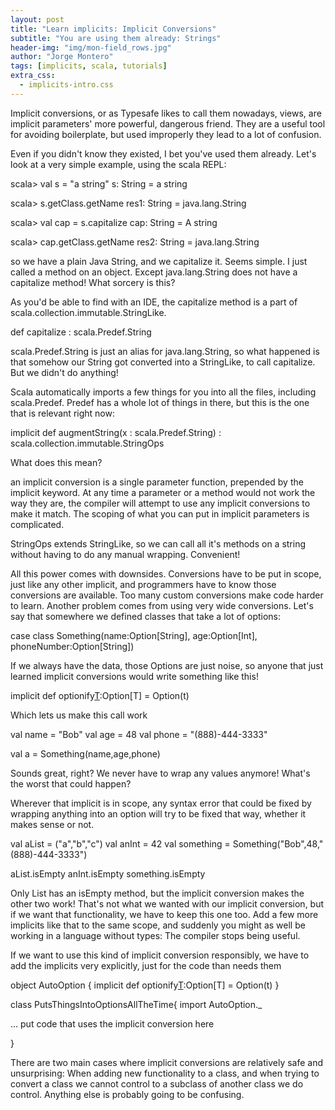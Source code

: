 ```yaml
---
layout: post
title: "Learn implicits: Implicit Conversions"
subtitle: "You are using them already: Strings"
header-img: "img/mon-field_rows.jpg"
author: "Jorge Montero"
tags: [implicits, scala, tutorials]
extra_css:
  - implicits-intro.css
---
```


Implicit conversions, or as Typesafe likes to call them nowadays, views, are implicit parameters' more powerful, dangerous friend. 
They are a useful tool for avoiding boilerplate, but used improperly they lead to a lot of confusion.

Even if you didn't know they existed, I bet you've used them already. Let's look at a very simple example, using the scala REPL:

scala> val s = "a string"
s: String = a string

scala> s.getClass.getName
res1: String = java.lang.String

scala> val cap = s.capitalize
cap: String = A string

scala> cap.getClass.getName
res2: String = java.lang.String

so we have a plain Java String, and we capitalize it. Seems simple. I just called a method on an object. 
Except java.lang.String does not have a capitalize method! What sorcery is this?

As you'd be able to find with an IDE, the capitalize method is a part of scala.collection.immutable.StringLike.

def capitalize : scala.Predef.String

scala.Predef.String is just an alias for java.lang.String, so what happened is that somehow our String got converted into a StringLike,
to call capitalize. But we didn't do anything!

Scala automatically imports a few things for you into all the files, including scala.Predef.
Predef has a whole lot of things in there, but this is the one that is relevant right now:

implicit def augmentString(x : scala.Predef.String) : scala.collection.immutable.StringOps

What does this mean?

an implicit conversion is a single parameter function, prepended by the implicit keyword.
At any time a parameter or a method would not work the way they are, the compiler will attempt to use any implicit conversions
to make it match. The scoping of what you can put in implicit parameters is complicated.

StringOps extends StringLike, so we can call all it's methods on a string without having to do any manual wrapping. Convenient!

All this power comes with downsides. Conversions have to be put in scope, just like any
other implicit, and programmers have to know those conversions are available. Too many custom conversions make code harder to learn.
Another problem comes from using very wide conversions. Let's say that somewhere we defined classes that take a lot of options:

case class Something(name:Option[String], age:Option[Int], phoneNumber:Option[String])

If we always have the data, those Options are just noise, so anyone that just learned implicit conversions would write something like this!

implicit def optionify[T](t:T):Option[T] = Option(t)

Which lets us make this call work

val name = "Bob"
val age = 48
val phone = "(888)-444-3333"

val a = Something(name,age,phone)

Sounds great, right? We never have to wrap any values anymore! What's the worst that could happen?

Wherever that implicit is in scope, any syntax error that could be fixed by wrapping anything into an option will try to
be fixed that way, whether it makes sense or not.

val aList = ("a","b","c")
val anInt = 42
val something = Something("Bob",48,"(888)-444-3333")

aList.isEmpty
anInt.isEmpty
something.isEmpty

Only List has an isEmpty method, but the implicit conversion makes the other two work! That's not what we wanted with our
implicit conversion, but if we want that functionality, we have to keep this one too. Add a few more implicits like that
to the same scope, and suddenly you might as well be working in a language without types: The compiler stops being useful.

If we want to use this kind of implicit conversion responsibly, we have to add the implicits very explicitly, just for the
code than needs them

object AutoOption {
  implicit def optionify[T](t:T):Option[T] = Option(t)
}
  
class PutsThingsIntoOptionsAllTheTime{
  import AutoOption._
  
  ... put code that uses the implicit conversion here
  
}

There are two main cases where implicit conversions are relatively safe and unsurprising: When adding new functionality to a class,
and when trying to convert a class we cannot control to a subclass of another class we do control. Anything else is probably going
to be confusing.
